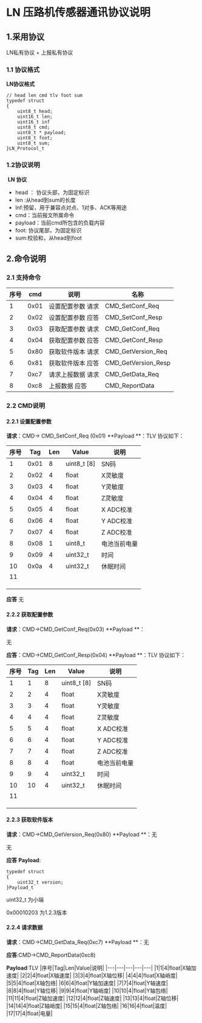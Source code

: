 # LN 压路机传感器通讯协议说明
## 1.采用协议
LN私有协议 + 上报私有协议 
###  1.1 协议格式
**LN协议格式**
```
// head len cmd tlv foot sum
typedef struct
{
    uint8_t head;
    uint16_t len;
    uint16_t inf
    uint8_t cmd;
    uint8_t * payload;
    uint8_t foot;
    uint8_t sum;
}LN_Protocol_t
```


### 1.2协议说明
​	**LN 协议**
* head ： 协议头部，为固定标识
* len :从head到sum的长度
* Inf:预留，用于兼容点对点、1对多、ACK等用途
* cmd：当前报文所属命令
* payload：当前cmd所包含的负载内容
* foot: 协议尾部，为固定标识
* sum:校验和，从head到foot

## 2.命令说明
### 2.1 支持命令
|序号|cmd|说明|名称|
|---|---|---|---|
|1|0x01|设置配置参数 请求|CMD_SetConf_Req|
|2|0x02|设置配置参数 应答|CMD_SetConf_Resp|
|3|0x03|获取配置参数 请求|CMD_GetConf_Req|
|4|0x04|获取配置参数 应答|CMD_GetConf_Resp|
|5|0x80|获取软件版本 请求|CMD_GetVersion_Req|
|6|0x81|获取软件版本 应答|CMD_GetVersion_Resp|
|7|0xc7|请求上报数据 请求|CMD_GetData_Req|
|8|0xc8|上报数据 应答|CMD_ReportData|


### 2.2 CMD说明

#### 2.2.1 设置配置参数
**请求**：CMD-> CMD_SetConf_Req (0x01)
**Payload **：TLV
协议如下：

|序号|Tag|Len|Value|说明|
|---|---|---|---|---|
|1|0x01|8|uint8_t [8]|SN码|
|2|0x02|4|float|X灵敏度|
|3|0x03|4|float|Y灵敏度|
|4|0x04|4|float|Z灵敏度|
|5|0x05|4|float|X ADC校准|
|6|0x06|4|float|Y ADC校准|
|7|0x07|4|float|Z ADC校准|
|8|0x08|1|uint8_t|电池当前电量|
|9|0x09|4|uint32_t|时间|
|10| 0x0a | 4    | uint32_t    | 休眠时间     |
| 11   |      |      |             |              |
||||||
||||||
||||||
**应答**
无

#### 2.2.2 获取配置参数

**请求**：CMD->CMD_GetConf_Req(0x03)
**Payload **：

无

**应答**：CMD->CMD_GetConf_Resp(0x04)
**Payload **：TLV
协议如下：

|序号|Tag|Len|Value|说明|
|---|---|---|---|---|
|1|1|8|uint8_t [8]|SN码|
|2|2|4|float|X灵敏度|
|3|3|4|float|Y灵敏度|
|4|4|4|float|Z灵敏度|
|5|5|4|float|X ADC校准|
|6|6|4|float|Y ADC校准|
|7|7|4|float|Z ADC校准|
|8|8|4|float|电池当前电量|
|9|9|4|uint32_t|时间|
|10| 10 | 4    | uint32_t    | 休眠时间     |
| 11   |      |      |             |              |
||||||
||||||
||||||
#### 2.2.3 获取软件版本
**请求**：CMD->CMD_GetVersion_Req(0x80)
**Payload **：无

无

**应答**
**Payload**:

```
typedef struct
{
    uint32_t version;
}Payload_t
```

uint32_t 为小端

0x00010203 为1.2.3版本

#### 2.2.4 请求数据
**请求**：CMD->CMD_GetData_Req(0xc7)
**Payload **：无

**应答**:CMD->CMD_ReportData(0xc8)

**Payload**:TLV
|序号|Tag|Len|Value|说明|
|---|---|---|---|---|
|1|1|4|float|X轴加速度|
|2|2|4|float|X轴速度|
|3|3|4|float|X轴位移|
|4|4|4|float|X轴峭度|
|5|5|4|float|X轴包络|
|6|6|4|float|Y轴加速度|
|7|7|4|float|Y轴速度|
|8|8|4|float|Y轴位移|
|9|9|4|float|Y轴峭度|
|10|10|4|float|Y轴包络|
|11|11|4|float|Z轴加速度|
|12|12|4|float|Z轴速度|
|13|13|4|float|Z轴位移|
|14|14|4|float|Z轴峭度|
|15|15|4|float|Z轴包络|
|16|16|4|float|温度|
|17|17|4|float|电量|








